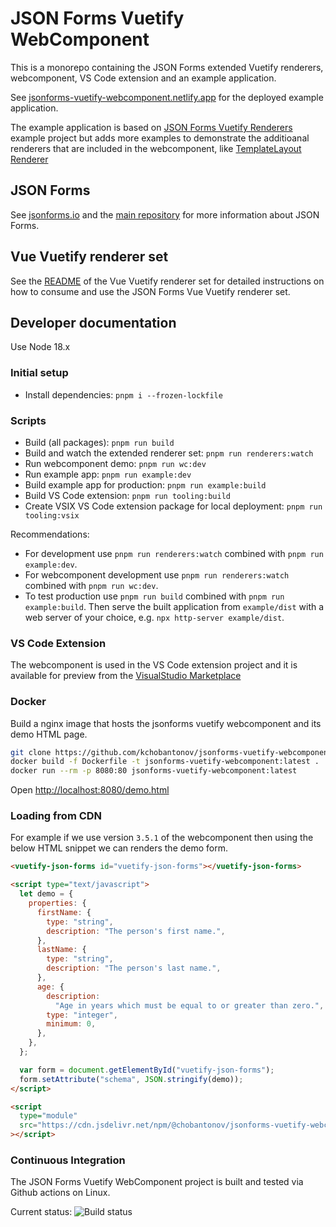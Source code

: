 # JSON Forms Vuetify WebComponent

This is a monorepo containing the JSON Forms extended Vuetify renderers, webcomponent, VS Code extension and an example application.

See [jsonforms-vuetify-webcomponent.netlify.app](https://jsonforms-vuetify-webcomponent.netlify.app) for the deployed example application.

The example application is based on [JSON Forms Vuetify Renderers](https://github.com/eclipsesource/jsonforms/tree/master/packages/vue-vuetify) example project but adds more examples to demonstrate the additioanal renderers that are included in the webcomponent, like [TemplateLayout Renderer](https://jsonforms-vuetify-webcomponent.netlify.app/#/example/template-layout)

## JSON Forms

See [jsonforms.io](https://jsonforms.io/) and the [main repository](https://github.com/eclipsesource/jsonforms) for more information about JSON Forms.

## Vue Vuetify renderer set

See the [README](https://github.com/eclipsesource/jsonforms/blob/master/packages/vue-vuetify/README.md) of the Vue Vuetify renderer set for detailed instructions on how to consume and use the JSON Forms Vue Vuetify renderer set.

## Developer documentation

Use Node 18.x

### Initial setup

- Install dependencies: `pnpm i --frozen-lockfile`

### Scripts

- Build (all packages): `pnpm run build`
- Build and watch the extended renderer set: `pnpm run renderers:watch`
- Run webcomponent demo: `pnpm run wc:dev`
- Run example app: `pnpm run example:dev`
- Build example app for production: `pnpm run example:build`
- Build VS Code extension: `pnpm run tooling:build`
- Create VSIX VS Code extension package for local deployment: `pnpm run tooling:vsix`

Recommendations:

- For development use `pnpm run renderers:watch` combined with `pnpm run example:dev`.
- For webcomponent development use `pnpm run renderers:watch` combined with `pnpm run wc:dev`.
- To test production use `pnpm run build` combined with `pnpm run example:build`.
  Then serve the built application from `example/dist` with a web server of your choice, e.g. `npx http-server example/dist`.

### VS Code Extension

The webcomponent is used in the VS Code extension project and it is available for preview from the [VisualStudio Marketplace](https://marketplace.visualstudio.com/items?itemName=kchobantonov.jsonforms-vuetify-tooling)

### Docker

Build a nginx image that hosts the jsonforms vuetify webcomponent and its demo HTML page.

```bash
git clone https://github.com/kchobantonov/jsonforms-vuetify-webcomponent.git
docker build -f Dockerfile -t jsonforms-vuetify-webcomponent:latest .
docker run --rm -p 8080:80 jsonforms-vuetify-webcomponent:latest
```

Open <http://localhost:8080/demo.html>

### Loading from CDN

For example if we use version `3.5.1` of the webcomponent then using the below HTML snippet we can renders the demo form.

```html
<vuetify-json-forms id="vuetify-json-forms"></vuetify-json-forms>

<script type="text/javascript">
  let demo = {
    properties: {
      firstName: {
        type: "string",
        description: "The person's first name.",
      },
      lastName: {
        type: "string",
        description: "The person's last name.",
      },
      age: {
        description:
          "Age in years which must be equal to or greater than zero.",
        type: "integer",
        minimum: 0,
      },
    },
  };

  var form = document.getElementById("vuetify-json-forms");
  form.setAttribute("schema", JSON.stringify(demo));
</script>

<script
  type="module"
  src="https://cdn.jsdelivr.net/npm/@chobantonov/jsonforms-vuetify-webcomponent@3.5.1/dist/vuetify-json-forms.min.js"
></script>
```

### Continuous Integration

The JSON Forms Vuetify WebComponent project is built and tested via Github actions on Linux.

Current status: ![Build status](https://github.com/kchobantonov/jsonforms-vuetify-webcomponent/actions/workflows/ci.yml/badge.svg?branch=master)
